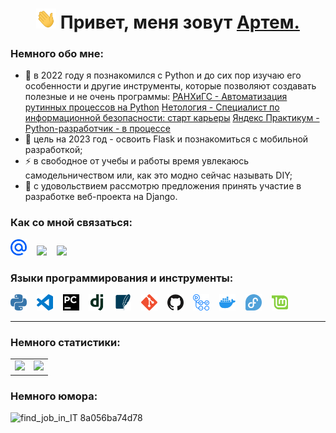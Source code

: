 <h1 align="center"><img src="./images/Hi.gif" width="32" height="32"> Привет, меня зовут <a href="https://t.me/gartemKAF" target="_blank">Артем.</a>

### Немного обо мне:
- 🌱 в 2022 году я познакомился с Python и до сих пор изучаю его особенности и другие инструменты, которые позволяют создавать полезные и не очень программы:
[РАНХиГС - Автоматизация рутинных процессов на Python](https://github.com/ArtemKAF/ArtemKAF/blob/main/docs/ranhigs_certificate_python.pdf)
[Нетология - Специалист по информационной безопасности: старт карьеры](https://github.com/ArtemKAF/ArtemKAF/blob/main/docs/netology_certificate_info_sec.pdf)
[Яндекс Практикум - Python-разработчик - в процессе](https://practicum.yandex.ru/backend-developer/)
- 🥅 цель на 2023 год - освоить Flask и познакомиться с мобильной разработкой;
- ⚡ в свободное от учебы и работы время увлекаюсь самодельничеством или, как это модно сейчас называть DIY;
- 👯 с удовольствием рассмотрю предложения принять участие в разработке веб-проекта на Django.

### Как со мной связаться:

<a href="mailto:kaf-artem@yandex.ru"><img src="./images/svg/maildotru-color.svg" width="26"></a>
&nbsp;&nbsp;
<a href="https://t.me/gartemKAF"><img src="https://cdn.simpleicons.org/telegram/#26A5E4" width="26"></a>
&nbsp;&nbsp;
<a href="https://github.com/ArtemKAF"><img src="https://cdn.simpleicons.org/github/#181717" width="26"></a>

### Языки программирования и инструменты:

<a href="https://www.python.org/"><img alt="VSCode" width="26px" src="./images/svg/python-color.svg"></a>
&nbsp;&nbsp;
<a href="https://code.visualstudio.com/"><img alt="VSCode" width="26px" src="./images/svg/visualstudiocode-color.svg"></a>
&nbsp;&nbsp;
<a href="https://www.jetbrains.com/ru-ru/pycharm/"><img alt="PyCharm" width="26px" src="./images/svg/pycharm-color.svg"></a>
&nbsp;&nbsp;
<a href="https://www.djangoproject.com/"><img alt="Django" width="26px" src="./images/svg/django-color.svg"></a>
&nbsp;&nbsp;
<a href="https://www.sqlite.org/index.html"><img alt="SQLite" width="26px" src="./images/svg/sqlite-color.svg"></a>
&nbsp;&nbsp;
<a href="https://git-scm.com/"><img alt="Git" width="26px" src="./images/svg/git-color.svg"></a>
&nbsp;&nbsp;
<a href="https://github.com/"><img alt="GitHub" width="26px" src="./images/svg/github-color.svg"></a>
&nbsp;&nbsp;
<a href="https://github.com/features/actions/"><img alt="GitHub Actions" width="26px" src="./images/svg/githubactions-color.svg"></a>
&nbsp;&nbsp;
<a href="https://www.docker.com/"><img alt="Docker" width="26px" src="./images/svg/docker-color.svg"></a>
&nbsp;&nbsp;
<a href="https://fedoraproject.org/"><img alt="Fedora" width="26px" src="./images/svg/fedora-color.svg"></a>
&nbsp;&nbsp;
<a href="https://linuxmint.com/"><img alt="Mint" width="26px" src="./images/svg/linuxmint-color.svg"></a>
<hr>

### Немного статистики:

<table cellspacing="0">
  <tr>
    <td>
      <picture>
        <source
          srcset="https://github-readme-stats.vercel.app/api/top-langs/?username=ArtemKAF&layout=compact"
        />
        <img src="https://github-readme-stats.vercel.app/api/top-langs/?username=ArtemKAF&layouts=compact" />
      </picture>
    </td>
    <td>
      <img src="https://www.codewars.com/users/ArtemKAF/badges/large"/>
    </td>
  </tr>
</table>

### Немного юмора:
![find_job_in_IT 8a056ba74d78](https://github.com/ArtemKAF/ArtemKAF/assets/107637814/fe765f18-2142-4436-a2a7-107de15f2762)
